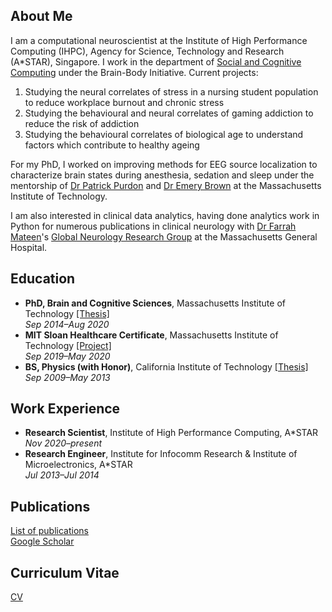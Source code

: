 ## About Me
I am a computational neuroscientist at the Institute of High Performance Computing (IHPC), Agency for Science, Technology and Research (A\*STAR), Singapore. I work in the department of [Social and Cognitive Computing](https://www.a-star.edu.sg/ihpc/ihpc-research-capabilities/social-cognitive-computing) under the Brain-Body Initiative. 
Current projects: 
1) Studying the neural correlates of stress in a nursing student population to reduce workplace burnout and chronic stress
2) Studying the behavioural and neural correlates of gaming addiction to reduce the risk of addiction
3) Studying the behavioural correlates of biological age to understand factors which contribute to healthy ageing

For my PhD, I worked on improving methods for EEG source localization to characterize brain states during anesthesia, sedation and sleep under the mentorship of [Dr Patrick Purdon](https://purdonlab.mgh.harvard.edu/) and [Dr Emery Brown](https://picower.mit.edu/emery-n-brown) at the Massachusetts Institute of Technology. 

I am also interested in clinical data analytics, having done analytics work in Python for numerous publications in clinical neurology with [Dr Farrah Mateen](https://www.massgeneral.org/doctors/19421/farrah-mateen)'s [Global Neurology Research Group](https://www.massgeneral.org/neurology/research/global-neurology-research-group) at the Massachusetts General Hospital.

## Education
- **PhD, Brain and Cognitive Sciences**, Massachusetts Institute of Technology [\[Thesis\]](https://dspace.mit.edu/handle/1721.1/129230)  
*Sep 2014&ndash;Aug 2020*
- **MIT Sloan Healthcare Certificate**, Massachusetts Institute of Technology [\[Project\]](https://mitsloan.mit.edu/sites/default/files/inline-files/H-Lab%202019%20-%20Boston%20Medical%20Center%20poster.pdf)  
*Sep 2019&ndash;May 2020*
- **BS, Physics (with Honor)**, California Institute of Technology [\[Thesis\]](https://thesis.library.caltech.edu/10705/)  
*Sep 2009&ndash;May 2013*

## Work Experience
- **Research Scientist**, Institute of High Performance Computing, A\*STAR  
*Nov 2020&ndash;present*
- **Research Engineer**, Institute for Infocomm Research & Institute of Microelectronics, A\*STAR  
*Jul 2013&ndash;Jul 2014*

## Publications
[List of publications](https://gladiahotan.github.io/publications)  
[Google Scholar](https://scholar.google.com/citations?hl=en&user=r9zzv4EAAAAJ)

## Curriculum Vitae
[CV](https://gladiahotan.github.io/CV_GladiaHotan.pdf)

